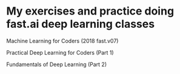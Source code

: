 # My exercises and practice doing fast.ai deep learning classes

Machine Learning for Coders (2018 fast.v07)

Practical Deep Learning for Coders (Part 1)

Fundamentals of Deep Learning (Part 2)
